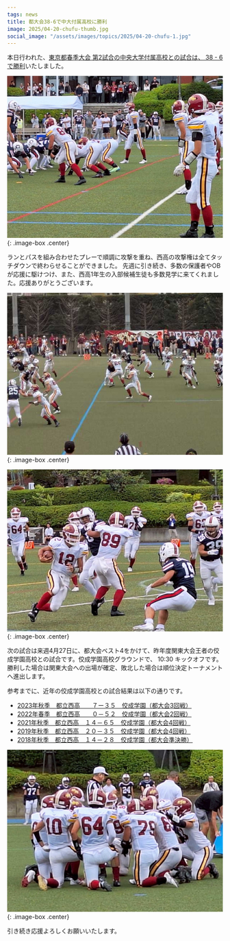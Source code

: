 ```yaml
---
tags: news
title: 都大会38-6で中大付属高校に勝利
image: 2025/04-20-chufu-thumb.jpg
social_image: "/assets/images/topics/2025/04-20-chufu-1.jpg"
---
```


本日行われた、[東京都春季大会 第2試合の中央大学付属高校との試合は、 38 - 6 で勝利](/game/2025/2025-04-20-chufu.html)いたしました。

![試合風景写真](/assets/images/topics/2025/04-20-chufu-1.jpg)
{: .image-box .center}

ランとパスを組み合わせたプレーで順調に攻撃を重ね、西高の攻撃権は全てタッチダウンで終わらせることができました。
先週に引き続き、多数の保護者やOBが応援に駆けつけ、また、西高1年生の入部候補生徒も多数見学に来てくれました。応援ありがとうございます。

![試合風景写真](/assets/images/topics/2025/04-20-chufu-2.jpg)
{: .image-box .center}

![試合風景写真](/assets/images/topics/2025/04-20-chufu-4.jpg)
{: .image-box .center}

次の試合は来週4月27日に、都大会ベスト4をかけて、昨年度関東大会王者の佼成学園高校との試合です。佼成学園高校グラウンドで、 10:30 キックオフです。勝利した場合は関東大会への出場が確定、敗北した場合は順位決定トーナメントへ進出します。

参考までに、近年の佼成学園高校との試合結果は以下の通りです。
* [2023年秋季　都立西高　　７ー３５　佼成学園（都大会3回戦）](/game/2023/2023-09-24-kosei.html)
* [2022年春季　都立西高　　０－５２　佼成学園（都大会2回戦）](/game/2022/2022-05-14-kosei.html)
* [2021年秋季　都立西高　１４－６５　佼成学園（都大会4回戦）](/game/2021/2021-10-24-kosei.html)
* [2019年秋季　都立西高　２０－３５　佼成学園（都大会4回戦）](/game/2019/2019-09-22-kousei.html)
* [2018年秋季　都立西高　１４－２８　佼成学園（都大会準決勝）](/game/2018/2018-10-8-kosei.html)

![試合風景写真](/assets/images/topics/2025/04-20-chufu-3.jpg)
{: .image-box .center}

引き続き応援よろしくお願いいたします。
